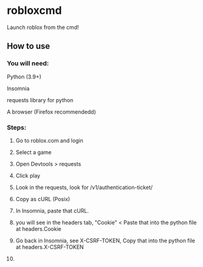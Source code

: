 # robloxcmd

Launch roblox from the cmd!

## How to use

### You will need:

Python (3.9+)

Insomnia

requests library for python

A browser (Firefox recommendedd)

### Steps:

1. Go to roblox.com and login 

2. Select a game

3. Open Devtools > requests

4. Click play

5. Look in the requests, look for /v1/authentication-ticket/

6. Copy as cURL (Posix)

7. In Insomnia, paste that cURL.

8. you will see in the headers tab, "Cookie" < Paste that into the python file at headers.Cookie

9. Go back in Insomnia, see X-CSRF-TOKEN, Copy that into the python file at headers.X-CSRF-TOKEN

10. 
